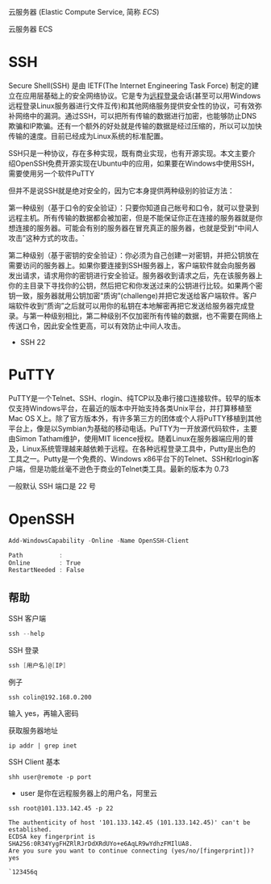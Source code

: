 云服务器 (Elastic Compute Service, 简称 *ECS*)

云服务器 ECS

# SSH

Secure Shell(SSH) 是由 IETF(The Internet Engineering Task Force) 制定的建立在应用层基础上的安全网络协议。它是专为[远程登录](https://baike.baidu.com/item/远程登录/1071998)会话(甚至可以用Windows远程登录Linux服务器进行文件互传)和其他网络服务提供安全性的协议，可有效弥补网络中的漏洞。通过SSH，可以把所有传输的数据进行加密，也能够防止DNS欺骗和IP欺骗。还有一个额外的好处就是传输的数据是经过压缩的，所以可以加快传输的速度。目前已经成为Linux系统的标准配置。

SSH只是一种协议，存在多种实现，既有商业实现，也有开源实现。本文主要介绍OpenSSH免费开源实现在Ubuntu中的应用，如果要在Windows中使用SSH，需要使用另一个软件PuTTY

但并不是说SSH就是绝对安全的，因为它本身提供两种级别的验证方法：

第一种级别（基于口令的安全验证）：只要你知道自己帐号和口令，就可以登录到远程主机。所有传输的数据都会被加密，但是不能保证你正在连接的服务器就是你想连接的服务器。可能会有别的服务器在冒充真正的服务器，也就是受到“中间人攻击”这种方式的攻击。`

第二种级别（基于密钥的安全验证）：你必须为自己创建一对密钥，并把公钥放在需要访问的服务器上。如果你要连接到SSH服务器上，客户端软件就会向服务器发出请求，请求用你的密钥进行安全验证。服务器收到请求之后，先在该服务器上你的主目录下寻找你的公钥，然后把它和你发送过来的公钥进行比较。如果两个密钥一致，服务器就用公钥加密“质询”(challenge)并把它发送给客户端软件。客户端软件收到“质询”之后就可以用你的私钥在本地解密再把它发送给服务器完成登录。与第一种级别相比，第二种级别不仅加密所有传输的数据，也不需要在网络上传送口令，因此安全性更高，可以有效防止中间人攻击。

- SSH 22



# PuTTY

PuTTY是一个Telnet、SSH、rlogin、纯TCP以及串行接口连接软件。较早的版本仅支持Windows平台，在最近的版本中开始支持各类Unix平台，并打算移植至Mac OS X上。除了官方版本外，有许多第三方的团体或个人将PuTTY移植到其他平台上，像是以Symbian为基础的移动电话。PuTTY为一开放源代码软件，主要由Simon Tatham维护，使用MIT licence授权。随着Linux在服务器端应用的普及，Linux系统管理越来越依赖于远程。在各种远程登录工具中，Putty是出色的工具之一。Putty是一个免费的、Windows x86平台下的Telnet、SSH和rlogin客户端，但是功能丝毫不逊色于商业的Telnet类工具。最新的版本为 0.73



一般默认 SSH 端口是 22 号



# OpenSSH

```powershell
Add-WindowsCapability -Online -Name OpenSSH-Client
```

```powershell
Path          :
Online        : True
RestartNeeded : False
```

## 帮助

SSH 客户端

```powershell
ssh --help
```

SSH 登录

```powershell
ssh [用户名]@[IP]
```

例子

```
ssh colin@192.168.0.200
```

输入 yes，再输入密码



获取服务器地址

```
ip addr | grep inet
```

SSH Client 基本

```
shh user@remote -p port
```

- user 是你在远程服务器上的用户名，阿里云 



```
ssh root@101.133.142.45 -p 22
```

```
The authenticity of host '101.133.142.45 (101.133.142.45)' can't be established.
ECDSA key fingerprint is SHA256:0R34YygFHZRlRJrDdXRdUYo+e6AqLR9wYdhzFMIlUA8.
Are you sure you want to continue connecting (yes/no/[fingerprint])? yes
```

```
`123456q
```

